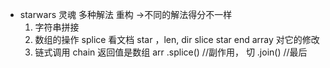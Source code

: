 - starwars 灵魂
  多种解法 重构 ->不同的解法得分不一样
  1. 字符串拼接
  2. 数组的操作
     splice 看文档 star ，len, dir
     slice star end
     array 对它的修改
  3. 链式调用 chain
  返回值是数组
    arr
       .splice()  //副作用， 切
       .join()  //最后